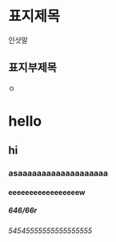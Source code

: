 표지제목
===
인삿말

표지부제목
---
ㅇ

# hello
## hi
### asaaaaaaaaaaaaaaaaaaa
#### eeeeeeeeeeeeeeeeew
##### 646/66r
###### 54545555555555555555

